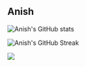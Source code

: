 ## Anish 


![Anish's GitHub stats](https://github-readme-stats.vercel.app/api?username=anish-lakkapragada&show_icons=true)

![Anish's GitHub Streak](https://github-readme-streak-stats.herokuapp.com/?user=anish-lakkapragada&hide_border=false)


![](https://komarev.com/ghpvc/?username=anish-lakkapragada)

